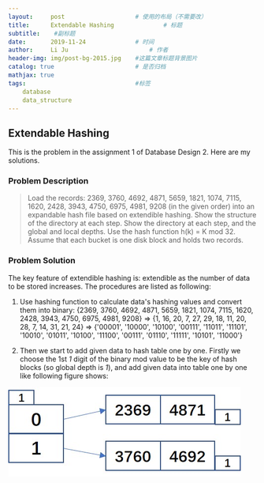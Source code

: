 ```yaml
---
layout:     post   				    # 使用的布局（不需要改）
title:      Extendable Hashing				# 标题 
subtitle:    #副标题
date:       2019-11-24 				# 时间
author:     Li Ju 						# 作者
header-img: img/post-bg-2015.jpg 	#这篇文章标题背景图片
catalog: true 						# 是否归档
mathjax: true
tags:								#标签
    database  
    data_structure
---
```



## Extendable Hashing
This is the problem in the assignment 1 of Database Design 2. Here are my solutions. 
### Problem Description
> Load the records: 2369, 3760, 4692, 4871, 5659, 1821, 1074, 7115, 1620, 2428, 3943, 4750, 6975, 4981, 9208 (in the given order) into an
expandable hash file based on extendible hashing. Show the structure of the directory at each step. Show the directory at each step, and the global and local depths. 
Use the hash function h(k) = K mod 32. Assume that each bucket is one disk block and holds two records. 

### Problem Solution
The key feature of extendible hashing is: extendible as the number of data to be stored increases. The procedures are listed as following: 

1. Use hashing function to calculate data's hashing values and convert them into binary: 
{2369, 3760, 4692, 4871, 5659, 1821, 1074, 7115, 1620, 2428, 3943, 4750, 6975, 4981, 9208} $\Rightarrow$ {1, 16, 20, 7, 27, 29, 18, 11, 20, 28, 7, 14, 31, 21, 24} $\Rightarrow$ {'00001', '10000', '10100', '00111', '11011', '11101', '10010', '01011', '10100', '11100', '00111', '01110', '11111', '10101', '11000'}

2. Then we start to add given data to hash table one by one. Firstly we choose the 1st *1* digit of the binary mod value to be the key of hash blocks (so global depth is *1*), and add given data into table one by one like following figure shows: 

![avatar](/img/19-11-24/1.jpg)
